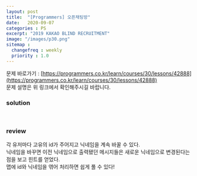 ```yaml
---
layout: post
title:  "[Programmers] 오픈채팅방"
date:   2020-09-07
categories : PS
excerpt: "2019 KAKAO BLIND RECRUITMENT"
image: "/images/p30.png"
sitemap :
  changefreq : weekly
  priority : 1.0
---
```

문제 바로가기 : [https://programmers.co.kr/learn/courses/30/lessons/42888](https://programmers.co.kr/learn/courses/30/lessons/42888)<br>
문제 설명은 위 링크에서 확인해주시길 바랍니다.

### solution
<script src="https://gist.github.com/yooniversal/48cd2e0d03b5a1fba93a85210a617814.js"></script>
<br>

### review
각 유저마다 고유의 id가 주어지고 닉네임을 계속 바꿀 수 있다.<br>
닉네임을 바꾸면 이전 닉네임으로 출력됐던 메시지들은 새로운 닉네임으로 변경된다는 점을 보고 힌트를 얻었다.<br>
맵에 id와 닉네임을 엮어 처리하면 쉽게 풀 수 있다!

<script src="https://utteranc.es/client.js"
        repo="yooniversal/blog-comments"
        issue-term="pathname"
        theme="github-light"
        crossorigin="anonymous"
        async>
</script>
